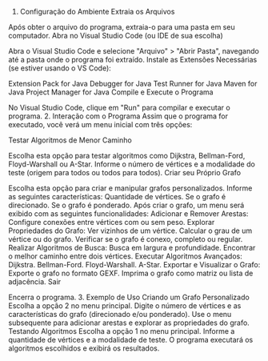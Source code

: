 1. Configuração do Ambiente
Extraia os Arquivos

Após obter o arquivo do programa, extraia-o para uma pasta em seu computador.
Abra no Visual Studio Code (ou IDE de sua escolha)

Abra o Visual Studio Code e selecione "Arquivo" > "Abrir Pasta", navegando até a pasta onde o programa foi extraído.
Instale as Extensões Necessárias (se estiver usando o VS Code):

Extension Pack for Java
Debugger for Java
Test Runner for Java
Maven for Java
Project Manager for Java
Compile e Execute o Programa

No Visual Studio Code, clique em "Run" para compilar e executar o programa.
2. Interação com o Programa
Assim que o programa for executado, você verá um menu inicial com três opções:

Testar Algoritmos de Menor Caminho

Escolha esta opção para testar algoritmos como Dijkstra, Bellman-Ford, Floyd-Warshall ou A-Star.
Informe o número de vértices e a modalidade do teste (origem para todos ou todos para todos).
Criar seu Próprio Grafo

Escolha esta opção para criar e manipular grafos personalizados.
Informe as seguintes características:
Quantidade de vértices.
Se o grafo é direcionado.
Se o grafo é ponderado.
Após criar o grafo, um menu será exibido com as seguintes funcionalidades:
Adicionar e Remover Arestas: Configure conexões entre vértices com ou sem peso.
Explorar Propriedades do Grafo:
Ver vizinhos de um vértice.
Calcular o grau de um vértice ou do grafo.
Verificar se o grafo é conexo, completo ou regular.
Realizar Algoritmos de Busca:
Busca em largura e profundidade.
Encontrar o melhor caminho entre dois vértices.
Executar Algoritmos Avançados:
Dijkstra.
Bellman-Ford.
Floyd-Warshall.
A-Star.
Exportar e Visualizar o Grafo:
Exporte o grafo no formato GEXF.
Imprima o grafo como matriz ou lista de adjacência.
Sair

Encerra o programa.
3. Exemplo de Uso
Criando um Grafo Personalizado
Escolha a opção 2 no menu principal.
Digite o número de vértices e as características do grafo (direcionado e/ou ponderado).
Use o menu subsequente para adicionar arestas e explorar as propriedades do grafo.
Testando Algoritmos
Escolha a opção 1 no menu principal.
Informe a quantidade de vértices e a modalidade de teste.
O programa executará os algoritmos escolhidos e exibirá os resultados.
